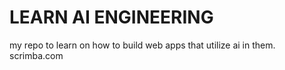 # LEARN AI ENGINEERING

my repo to learn on how to build web apps that utilize ai in them. scrimba.com
